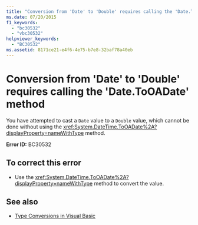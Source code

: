 ```yaml
---
title: "Conversion from 'Date' to 'Double' requires calling the 'Date.ToOADate' method"
ms.date: 07/20/2015
f1_keywords: 
  - "bc30532"
  - "vbc30532"
helpviewer_keywords: 
  - "BC30532"
ms.assetid: 8171ce21-e4f6-4e75-b7e8-32baf78a40eb
---
```

# Conversion from 'Date' to 'Double' requires calling the 'Date.ToOADate' method
You have attempted to cast a `Date` value to a `Double` value, which cannot be done without using the <xref:System.DateTime.ToOADate%2A?displayProperty=nameWithType> method.  
  
 **Error ID:** BC30532  
  
## To correct this error  
  
-   Use the <xref:System.DateTime.ToOADate%2A?displayProperty=nameWithType> method to convert the value.  
  
## See also
- [Type Conversions in Visual Basic](../../visual-basic/programming-guide/language-features/data-types/type-conversions.md)
